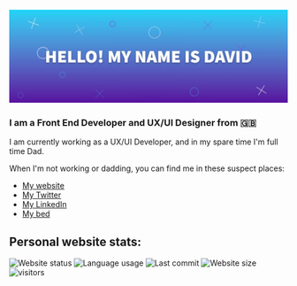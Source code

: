 ![Hi my name is David](https://raw.githubusercontent.com/davidn0rman/davidn0rman/master/1500x500.jpg)

### I am a Front End Developer and UX/UI Designer from 🇬🇧

I am currently working as a UX/UI Developer, and in my spare time I'm full time Dad.

When I'm not working or dadding, you can find me in these suspect places:

- [My website](https://davidnorman.uk/)
- [My Twitter](https://twitter.com/davidn0rman/)
- [My LinkedIn](https://www.linkedin.com/in/davidn0rman/)
- [My bed](https://www.ikea.com/gb/en/p/malm-ottoman-bed-black-brown-50404819/)

## Personal website stats:

![Website status](https://img.shields.io/website?label=davidnorman.uk&url=https%3A%2F%2Fdavidnorman.uk%2F) ![Language usage](https://img.shields.io/github/languages/top/davidn0rman/website) ![Last commit](https://img.shields.io/github/last-commit/davidn0rman/website) ![Website size](https://img.shields.io/github/languages/code-size/davidn0rman/website) ![visitors](https://visitor-badge.glitch.me/badge?page_id=davidn0rman.website)


<!--
**davidn0rman/davidn0rman** is a ✨ _special_ ✨ repository because its `README.md` (this file) appears on your GitHub profile.

Here are some ideas to get you started:

- 🔭 I’m currently working on ...
- 🌱 I’m currently learning ...
- 👯 I’m looking to collaborate on ...
- 🤔 I’m looking for help with ...
- 💬 Ask me about ...
- 📫 How to reach me: ...
- 😄 Pronouns: ...
- ⚡ Fun fact: ...
-->
